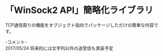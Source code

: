 # 「WinSock2 API」簡略化ライブラリ
TCP通信周りの機能をオブジェクト指向でパッケージしただけの簡単な内容です。

-コメント- <br> 2017/05/24 将来的には文字列以外の送受信も実装予定  
